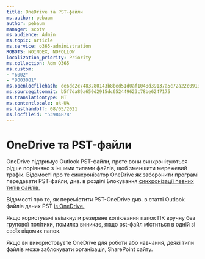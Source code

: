 ```yaml
---
title: OneDrive та PST-файли
ms.author: pebaum
author: pebaum
manager: scotv
ms.audience: Admin
ms.topic: article
ms.service: o365-administration
ROBOTS: NOINDEX, NOFOLLOW
localization_priority: Priority
ms.collection: Adm_O365
ms.custom:
- "6002"
- "9003081"
ms.openlocfilehash: de6de2c7483280143b8bed51d0af1048d39137a5c72a22c09131d32326b8e447
ms.sourcegitcommit: b5f7da89a650d2915dc652449623c78be6247175
ms.translationtype: MT
ms.contentlocale: uk-UA
ms.lasthandoff: 08/05/2021
ms.locfileid: "53984878"
---
```

# <a name="onedrive-and-pst-files"></a>OneDrive та PST-файли 

OneDrive підтримує Outlook PST-файли, проте вони синхронізуються рідше порівняно з іншими типами файлів, щоб зменшити мережевий трафік. Відомості про те синхронізатор OneDrive як заборонити програмі передавати PST-файли, див. в розділі Блокування [синхронізації певних типів файлів.](https://docs.microsoft.com/onedrive/block-file-types) 

Відомості про те, як перемістити PST-OneDrive див. в статті Outlook файлів даних PST [із OneDrive.](https://support.microsoft.com/office/how-to-remove-an-outlook-pst-data-file-from-onedrive-b6b9e522-59bd-40f7-949f-168d0aa9b38e) 

Якщо користувачі ввімкнули резервне копіювання папок ПК вручну без групової політики, помилка виникає, якщо pst-файл міститься в одній зі своїх відомих папок.

Якщо ви використовуєте OneDrive для роботи або навчання, деякі типи файлів може заблокувати організація, SharePoint сайту.